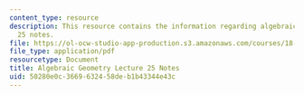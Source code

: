 ```yaml
---
content_type: resource
description: This resource contains the information regarding algebraic geometry lecture
  25 notes.
file: https://ol-ocw-studio-app-production.s3.amazonaws.com/courses/18-725-algebraic-geometry-fall-2015/50280e0c3669632458deb1b43344e43c_MIT18_725F15_lec25.pdf
file_type: application/pdf
resourcetype: Document
title: Algebraic Geometry Lecture 25 Notes
uid: 50280e0c-3669-6324-58de-b1b43344e43c
---
```


